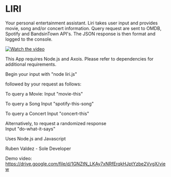 # LIRI

Your personal entertainment assistant. 
Liri takes user input and provides movie, song and/or concert information. 
Query request are sent to OMDB, Spotify and BandsinTown API's. The JSON response is then format and logged to the console. 

[![Watch the video](https://img.youtube.com/vi/XYNtgiNysYI/maxresdefault.jpg)](https://youtu.be/XYNtgiNysYI)


This App requires Node.js and Axois. Please refer to dependencies for additional requirements.

Begin your input with "node liri.js"

followed by your request as follows:

To query a Movie:
    Input "movie-this" <movie-name>

To query a Song
    Input "spotify-this-song" <song-name>

To query a Concert
    Input "concert-this" <music-artist-name>

Alternatively, to request a randomized response   
    Input "do-what-it-says"


Uses Node.js and Javascript 

Ruben Valdez - Sole Developer 

Demo video: https://drive.google.com/file/d/1GNZtN_LKAy7xNRfErqkHJptYzbe2VvgX/view





